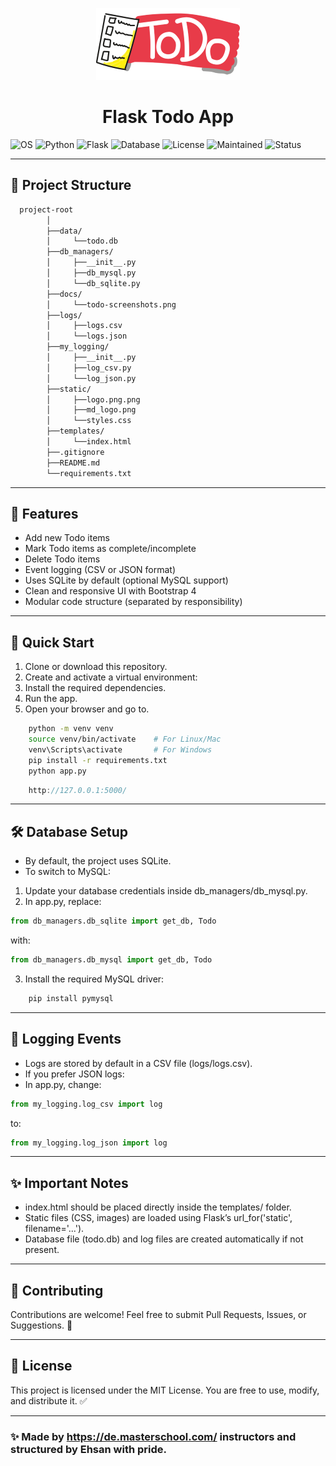 <p align="center"><img src="static/md_logo.png"></p>

<h1 align="center">Flask Todo App</h1>

<div>
  <img src="https://img.shields.io/badge/OS-Linux%2FWindows-blue" alt="OS" />
  <img src="https://img.shields.io/badge/Made%20with-Python%203.10-blue" alt="Python" />
  <img src="https://img.shields.io/badge/Framework-Flask-orange" alt="Flask" />
  <img src="https://img.shields.io/badge/Database-SQLite3-lightgrey" alt="Database" />
  <img src="https://img.shields.io/badge/License-MIT-green" alt="License" />
  <img src="https://img.shields.io/badge/Maintained-Yes-brightgreen" alt="Maintained" />
  <img src="https://img.shields.io/badge/Status-Under%20Development-yellow" alt="Status" />

</div>

---

## 📂 Project Structure

```bash
  project-root
        │
        ├──data/
        │     └──todo.db
        ├──db_managers/
        │     ├──__init__.py
        │     ├──db_mysql.py
        │     └──db_sqlite.py
        ├──docs/
        │     └──todo-screenshots.png
        ├──logs/
        │     ├──logs.csv
        │     └──logs.json
        ├──my_logging/
        │     ├──__init__.py
        │     ├──log_csv.py
        │     └──log_json.py
        ├──static/
        │     ├──logo.png.png
        │     ├──md_logo.png
        │     └──styles.css
        ├──templates/
        │     └──index.html
        ├──.gitignore
        ├──README.md
        └──requirements.txt
```
---
## 🥷 Features
- Add new Todo items
- Mark Todo items as complete/incomplete
- Delete Todo items
- Event logging (CSV or JSON format)
- Uses SQLite by default (optional MySQL support)
- Clean and responsive UI with Bootstrap 4
- Modular code structure (separated by responsibility)

---

## 🚀 Quick Start

1. Clone or download this repository.
2. Create and activate a virtual environment:
3. Install the required dependencies.
4. Run the app.
5. Open your browser and go to.

```bash
    python -m venv venv
    source venv/bin/activate    # For Linux/Mac
    venv\Scripts\activate       # For Windows
    pip install -r requirements.txt
    python app.py
```
```cpp
    http://127.0.0.1:5000/
```

---

## 🛠️ Database Setup
- By default, the project uses SQLite.
- To switch to MySQL:
1. Update your database credentials inside db_managers/db_mysql.py.
2. In app.py, replace:
```python
from db_managers.db_sqlite import get_db, Todo
```
with:
```python
from db_managers.db_mysql import get_db, Todo
```
3. Install the required MySQL driver:
```bash
    pip install pymysql
```

---

## 📜 Logging Events

- Logs are stored by default in a CSV file (logs/logs.csv).
- If you prefer JSON logs:
- In app.py, change:
```python
from my_logging.log_csv import log
```
to:
```python
from my_logging.log_json import log
```

---

## ✨ Important Notes
- index.html should be placed directly inside the templates/ folder.
- Static files (CSS, images) are loaded using Flask’s url_for('static', filename='...').
- Database file (todo.db) and log files are created automatically if not present.

---

## 🤝 Contributing

Contributions are welcome!
Feel free to submit Pull Requests, Issues, or Suggestions. 🚀

---

## 📃 License

This project is licensed under the MIT License.
You are free to use, modify, and distribute it. ✅

---

### ✨ Made by https://de.masterschool.com/ instructors and structured by Ehsan with pride.